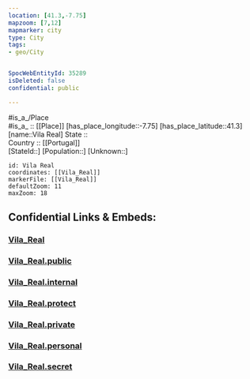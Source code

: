 ```yaml
---
location: [41.3,-7.75] 
mapzoom: [7,12] 
mapmarker: city 
type: City
tags:
- geo/City


SpocWebEntityId: 35289
isDeleted: false
confidential: public

---
```

#is_a_/Place  
#is_a_ :: [[Place]] 
[has_place_longitude::-7.75] 
[has_place_latitude::41.3] 
[name::Vila Real] 
State ::  
Country :: [[Portugal]]  
[StateId::] 
[Population::] 
[Unknown::] 


```leaflet
id: Vila Real
coordinates: [[Vila_Real]] 
markerFile: [[Vila_Real]] 
defaultZoom: 11 
maxZoom: 18
```


## Confidential Links & Embeds: 

### [Vila_Real](/_Standards/Earth/Continent/Europe/Europe~South/Portugal/Districts~Portugal/Vila_Real/City/Vila_Real.md) 

### [Vila_Real.public](/_public/Earth/Continent/Europe/Europe~South/Portugal/Districts~Portugal/Vila_Real/City/Vila_Real.public.md) 

### [Vila_Real.internal](/_internal/Earth/Continent/Europe/Europe~South/Portugal/Districts~Portugal/Vila_Real/City/Vila_Real.internal.md) 

### [Vila_Real.protect](/_protect/Earth/Continent/Europe/Europe~South/Portugal/Districts~Portugal/Vila_Real/City/Vila_Real.protect.md) 

### [Vila_Real.private](/_private/Earth/Continent/Europe/Europe~South/Portugal/Districts~Portugal/Vila_Real/City/Vila_Real.private.md) 

### [Vila_Real.personal](/_personal/Earth/Continent/Europe/Europe~South/Portugal/Districts~Portugal/Vila_Real/City/Vila_Real.personal.md) 

### [Vila_Real.secret](/_secret/Earth/Continent/Europe/Europe~South/Portugal/Districts~Portugal/Vila_Real/City/Vila_Real.secret.md)

